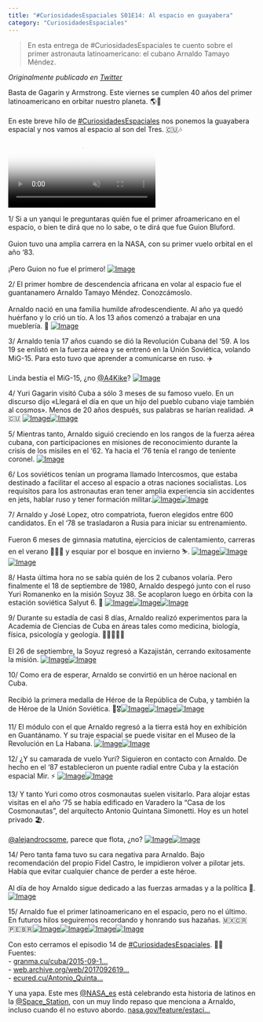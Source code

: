 ```yaml
---
title: "#CuriosidadesEspaciales S01E14: Al espacio en guayabera"
category: "CuriosidadesEspaciales"
---
```

> En esta entrega de #CuriosidadesEspaciales te cuento sobre el primer astronauta latinoamericano: el cubano Arnaldo Tamayo Méndez.

*Originalmente publicado en [Twitter](https://twitter.com/guidodecaso/status/1305973164627898368)*

<div class="card-tweets" dir="auto">
    <p>Basta de Gagarin y Armstrong. Este viernes se cumplen 40 años del primer latinoamericano en orbitar nuestro planeta. 🌎💫<br />
<br />
En este breve hilo de <a class="entity-hashtag" href="/hashtag/CuriosidadesEspaciales">#CuriosidadesEspaciales</a> nos ponemos la guayabera espacial y nos vamos al espacio al son del Tres. 🇨🇺🎶 <span class="entity-video-gif"><video autoplay muted loop controls poster="https://pbs.twimg.com/tweet_video_thumb/Eh-dHi6WsAAoHXV.jpg"><source src="https://video.twimg.com/tweet_video/Eh-dHi6WsAAoHXV.mp4" type="video/mp4"><img alt="Video Poster" src="https://pbs.twimg.com/tweet_video_thumb/Eh-dHi6WsAAoHXV.jpg"></video></span></p>
    <p><span class="nop nop-start">1/ </span> Si a un yanqui le preguntaras quién fue el primer afroamericano en el espacio, o bien te dirá que no lo sabe, o te dirá que fue Guion Bluford. <br />
<br />
Guion tuvo una amplia carrera en la NASA, con su primer vuelo orbital en el año ‘83.<br />
<br />
¡Pero Guion no fue el primero! <span class="entity-image"><a href="https://pbs.twimg.com/media/Eh-dJkoXsAAshIF.jpg" target="_blank"><img alt="Image" src="https://pbs.twimg.com/media/Eh-dJkoXsAAshIF.jpg" data-src="https://pbs.twimg.com/media/Eh-dJkoXsAAshIF.jpg"></a></span></p>
    <p><span class="nop nop-start">2/ </span> El primer hombre de descendencia africana en volar al espacio fue el guantanamero Arnaldo Tamayo Méndez. Conozcámoslo.<br />
<br />
Arnaldo nació en una familia humilde afrodescendiente. Al año ya quedó huérfano y lo crió un tío. A los 13 años comenzó a trabajar en una mueblería. 🔨 <span class="entity-image"><a href="https://pbs.twimg.com/media/Eh-dOoMWsAgIDGo.png" target="_blank"><img alt="Image" src="https://pbs.twimg.com/media/Eh-dOoMWsAgIDGo.png" data-src="https://pbs.twimg.com/media/Eh-dOoMWsAgIDGo.png"></a></span></p>
    <p><span class="nop nop-start">3/ </span> Arnaldo tenía 17 años cuando se dió la Revolución Cubana del ‘59. A los 19 se enlistó en la fuerza aérea y se entrenó en la Unión Soviética, volando MiG-15. Para esto tuvo que aprender a comunicarse en ruso. ✈️<br />
<br />
Linda bestia el MiG-15, ¿no <a class="entity-mention" href="https://twitter.com/A4Kike">@A4Kike</a>? <span class="entity-image"><a href="https://pbs.twimg.com/media/Eh-dPhKWsAodn9I.jpg" target="_blank"><img alt="Image" src="https://pbs.twimg.com/media/Eh-dPhKWsAodn9I.jpg" data-src="https://pbs.twimg.com/media/Eh-dPhKWsAodn9I.jpg"></a></span></p>
    <p><span class="nop nop-start">4/ </span> Yuri Gagarin visitó Cuba a sólo 3 meses de su famoso vuelo. En un discurso dijo «Llegará el día en que un hijo del pueblo cubano viaje también al cosmos». Menos de 20 años después, sus palabras se harían realidad. ☭🇨🇺 <span class="row justify-content-center entity-multiple-2"><span class="col-md-6"><span class="entity-image"><a href="https://pbs.twimg.com/media/Eh-dT_NXsAc8N7c.png" target="_blank"><img alt="Image" src="https://pbs.twimg.com/media/Eh-dT_NXsAc8N7c.png" data-src="https://pbs.twimg.com/media/Eh-dT_NXsAc8N7c.png"></a></span></span><span class="col-md-6"><span class="entity-image"><a href="https://pbs.twimg.com/media/Eh-dXOtXsAUGguJ.png" target="_blank"><img alt="Image" src="https://pbs.twimg.com/media/Eh-dXOtXsAUGguJ.png" data-src="https://pbs.twimg.com/media/Eh-dXOtXsAUGguJ.png"></a></span></span></span></p>
    <p><span class="nop nop-start">5/ </span> Mientras tanto, Arnaldo siguió creciendo en los rangos de la fuerza aérea cubana, con participaciones en misiones de reconocimiento durante la crisis de los misiles en el ‘62. Ya hacia el ‘76 tenía el rango de teniente coronel. <span class="entity-image"><a href="https://pbs.twimg.com/media/Eh-dZloXgAc-LGN.jpg" target="_blank"><img alt="Image" src="https://pbs.twimg.com/media/Eh-dZloXgAc-LGN.jpg" data-src="https://pbs.twimg.com/media/Eh-dZloXgAc-LGN.jpg"></a></span></p>
    <p><span class="nop nop-start">6/ </span> Los soviéticos tenían un programa llamado Intercosmos, que estaba destinado a facilitar el acceso al espacio a otras naciones socialistas. Los requisitos para los astronautas eran tener amplia experiencia sin accidentes en jets, hablar ruso y tener formación militar.<span class="row justify-content-center entity-multiple-2"><span class="col-md-6"><span class="entity-image"><a href="https://pbs.twimg.com/media/Eh-dcjRWkAMZBWr.png" target="_blank"><img alt="Image" src="https://pbs.twimg.com/media/Eh-dcjRWkAMZBWr.png" data-src="https://pbs.twimg.com/media/Eh-dcjRWkAMZBWr.png"></a></span></span><span class="col-md-6"><span class="entity-image"><a href="https://pbs.twimg.com/media/Eh-ddTEWsAAa5GW.jpg" target="_blank"><img alt="Image" src="https://pbs.twimg.com/media/Eh-ddTEWsAAa5GW.png" data-src="https://pbs.twimg.com/media/Eh-ddTEWsAAa5GW.jpg"></a></span></span></span></p>
    <p><span class="nop nop-start">7/ </span> Arnaldo y José Lopez, otro compatriota, fueron elegidos entre 600 candidatos. En el ‘78 se trasladaron a Rusia para iniciar su entrenamiento.<br />
<br />
Fueron 6 meses de gimnasia matutina, ejercicios de calentamiento, carreras en el verano 🏃🏽‍♂️ y esquiar por el bosque en invierno ⛷. <span class="row justify-content-center entity-multiple-3"><span class="col-md-6"><span class="entity-image"><a href="https://pbs.twimg.com/media/Eh-dgJSWAAEi_GX.jpg" target="_blank"><img alt="Image" src="https://pbs.twimg.com/media/Eh-dgJSWAAEi_GX.jpg" data-src="https://pbs.twimg.com/media/Eh-dgJSWAAEi_GX.jpg"></a></span></span><span class="col-md-6"><span class="entity-image"><a href="https://pbs.twimg.com/media/Eh-di1wXsAEDOL2.png" target="_blank"><img alt="Image" src="https://pbs.twimg.com/media/Eh-di1wXsAEDOL2.png" data-src="https://pbs.twimg.com/media/Eh-di1wXsAEDOL2.png"></a></span></span><span class="col-md-6"><span class="entity-image"><a href="https://pbs.twimg.com/media/Eh-dlW1XcAM-B9W.jpg" target="_blank"><img alt="Image" src="https://pbs.twimg.com/media/Eh-dlW1XcAM-B9W.jpg" data-src="https://pbs.twimg.com/media/Eh-dlW1XcAM-B9W.jpg"></a></span></span></span></p>
    <p><span class="nop nop-start">8/ </span> Hasta última hora no se sabía quién de los 2 cubanos volaría. Pero finalmente el 18 de septiembre de 1980, Arnaldo despegó junto con el ruso Yuri Romanenko en la misión Soyuz 38. Se acoplaron luego en órbita con la estación soviética Salyut 6. 🚀 <span class="row justify-content-center entity-multiple-3"><span class="col-md-6"><span class="entity-image"><a href="https://pbs.twimg.com/media/Eh-doJwXkAIh5t_.png" target="_blank"><img alt="Image" src="https://pbs.twimg.com/media/Eh-doJwXkAIh5t_.png" data-src="https://pbs.twimg.com/media/Eh-doJwXkAIh5t_.png"></a></span></span><span class="col-md-6"><span class="entity-image"><a href="https://pbs.twimg.com/media/Eh-dsE_WoAAqcvE.png" target="_blank"><img alt="Image" src="https://pbs.twimg.com/media/Eh-dsE_WoAAqcvE.png" data-src="https://pbs.twimg.com/media/Eh-dsE_WoAAqcvE.png"></a></span></span><span class="col-md-6"><span class="entity-image"><a href="https://pbs.twimg.com/media/Eh-dyZbXcAEiLWE.png" target="_blank"><img alt="Image" src="https://pbs.twimg.com/media/Eh-dyZbXcAEiLWE.png" data-src="https://pbs.twimg.com/media/Eh-dyZbXcAEiLWE.png"></a></span></span></span></p>
    <p><span class="nop nop-start">9/ </span> Durante su estadía de casi 8 días, Arnaldo realizó experimentos para la Academia de Ciencias de Cuba en áreas tales como medicina, biología, física, psicología y geología. 🔬👨🏽‍🔬🧪 <br />
<br />
El 26 de septiembre, la Soyuz regresó a Kazajistán, cerrando exitosamente la misión. <span class="row justify-content-center entity-multiple-2"><span class="col-md-6"><span class="entity-image"><a href="https://pbs.twimg.com/media/Eh-d1gqWkAAPiH8.jpg" target="_blank"><img alt="Image" src="https://pbs.twimg.com/media/Eh-d1gqWkAAPiH8.jpg" data-src="https://pbs.twimg.com/media/Eh-d1gqWkAAPiH8.jpg"></a></span></span><span class="col-md-6"><span class="entity-image"><a href="https://pbs.twimg.com/media/Eh-d55TX0AUO3HQ.jpg" target="_blank"><img alt="Image" src="https://pbs.twimg.com/media/Eh-d55TX0AUO3HQ.jpg" data-src="https://pbs.twimg.com/media/Eh-d55TX0AUO3HQ.jpg"></a></span></span></span></p>
    <p><span class="nop nop-start">10/ </span> Como era de esperar, Arnaldo se convirtió en un héroe nacional en Cuba. <br />
<br />
Recibió la primera medalla de Héroe de la República de Cuba, y también la de Héroe de la Unión Soviética. 🏅🎖<span class="row justify-content-center entity-multiple-3"><span class="col-md-6"><span class="entity-image"><a href="https://pbs.twimg.com/media/Eh-d9cpXkAMvFv7.png" target="_blank"><img alt="Image" src="https://pbs.twimg.com/media/Eh-d9cpXkAMvFv7.png" data-src="https://pbs.twimg.com/media/Eh-d9cpXkAMvFv7.png"></a></span></span><span class="col-md-6"><span class="entity-image"><a href="https://pbs.twimg.com/media/Eh-eALwXYAA3ZtF.png" target="_blank"><img alt="Image" src="https://pbs.twimg.com/media/Eh-eALwXYAA3ZtF.png" data-src="https://pbs.twimg.com/media/Eh-eALwXYAA3ZtF.png"></a></span></span><span class="col-md-6"><span class="entity-image"><a href="https://pbs.twimg.com/media/Eh-eBgXWAAk89eL.png" target="_blank"><img alt="Image" src="https://pbs.twimg.com/media/Eh-eBgXWAAk89eL.png" data-src="https://pbs.twimg.com/media/Eh-eBgXWAAk89eL.png"></a></span></span></span></p>
    <p><span class="nop nop-start">11/ </span> El módulo con el que Arnaldo regresó a la tierra está hoy en exhibición en Guantánamo. Y su traje espacial se puede visitar en el Museo de la Revolución en La Habana. <span class="row justify-content-center entity-multiple-2"><span class="col-md-6"><span class="entity-image"><a href="https://pbs.twimg.com/media/Eh-eEkRX0AcCQP2.jpg" target="_blank"><img alt="Image" src="https://pbs.twimg.com/media/Eh-eEkRX0AcCQP2.jpg" data-src="https://pbs.twimg.com/media/Eh-eEkRX0AcCQP2.jpg"></a></span></span><span class="col-md-6"><span class="entity-image"><a href="https://pbs.twimg.com/media/Eh-eFT8XsAICa28.png" target="_blank"><img alt="Image" src="https://pbs.twimg.com/media/Eh-eFT8XsAICa28.png" data-src="https://pbs.twimg.com/media/Eh-eFT8XsAICa28.png"></a></span></span></span></p>
    <p><span class="nop nop-start">12/ </span> ¿Y su camarada de vuelo Yuri? Siguieron en contacto con Arnaldo. De hecho en el ‘87 establecieron un puente radial entre Cuba y la estación espacial Mir. ⚡️ <span class="row justify-content-center entity-multiple-2"><span class="col-md-6"><span class="entity-image"><a href="https://pbs.twimg.com/media/Eh-eLg9XsAID73G.png" target="_blank"><img alt="Image" src="https://pbs.twimg.com/media/Eh-eLg9XsAID73G.png" data-src="https://pbs.twimg.com/media/Eh-eLg9XsAID73G.png"></a></span></span><span class="col-md-6"><span class="entity-image"><a href="https://pbs.twimg.com/media/Eh-eQMVXsAQZyS9.jpg" target="_blank"><img alt="Image" src="https://pbs.twimg.com/media/Eh-eQMVXsAQZyS9.jpg" data-src="https://pbs.twimg.com/media/Eh-eQMVXsAQZyS9.jpg"></a></span></span></span></p>
    <p><span class="nop nop-start">13/ </span> Y tanto Yuri como otros cosmonautas suelen visitarlo. Para alojar estas visitas en el año ‘75 se había edificado en Varadero la “Casa de los Cosmonautas”, del arquitecto Antonio Quintana Simonetti. Hoy es un hotel privado 🏖.<br />
<br />
<a class="entity-mention" href="https://twitter.com/alejandrocsome">@alejandrocsome</a>, parece que flota, ¿no? <span class="row justify-content-center entity-multiple-2"><span class="col-md-6"><span class="entity-image"><a href="https://pbs.twimg.com/media/Eh-eTitWAAEfXDb.png" target="_blank"><img alt="Image" src="https://pbs.twimg.com/media/Eh-eTitWAAEfXDb.png" data-src="https://pbs.twimg.com/media/Eh-eTitWAAEfXDb.png"></a></span></span><span class="col-md-6"><span class="entity-image"><a href="https://pbs.twimg.com/media/Eh-eVKqXYAANxJ3.jpg" target="_blank"><img alt="Image" src="https://pbs.twimg.com/media/Eh-eVKqXYAANxJ3.jpg" data-src="https://pbs.twimg.com/media/Eh-eVKqXYAANxJ3.jpg"></a></span></span></span></p>
    <p><span class="nop nop-start">14/ </span> Pero tanta fama tuvo su cara negativa para Arnaldo. Bajo recomendación del propio Fidel Castro, le impidieron volver a pilotar jets. Había que evitar cualquier chance de perder a este héroe.<br />
<br />
Al día de hoy Arnaldo sigue dedicado a las fuerzas armadas y a la política 💪. <span class="entity-image"><a href="https://pbs.twimg.com/media/Eh-eXckWkAA1BDU.png" target="_blank"><img alt="Image" src="https://pbs.twimg.com/media/Eh-eXckWkAA1BDU.png" data-src="https://pbs.twimg.com/media/Eh-eXckWkAA1BDU.png"></a></span></p>
    <p><span class="nop nop-start">15/ </span> Arnaldo fue el primer latinoamericano en el espacio, pero no el último. En futuros hilos seguiremos recordando y honrando sus hazañas. 🇲🇽🇨🇷🇵🇪🇧🇷<span class="row justify-content-center entity-multiple-4"><span class="col-md-6"><span class="entity-image"><a href="https://pbs.twimg.com/media/Eh-ebLbWsAEme5Z.png" target="_blank"><img alt="Image" src="https://pbs.twimg.com/media/Eh-ebLbWsAEme5Z.png" data-src="https://pbs.twimg.com/media/Eh-ebLbWsAEme5Z.png"></a></span></span><span class="col-md-6"><span class="entity-image"><a href="https://pbs.twimg.com/media/Eh-eby4WoAI4TB2.jpg" target="_blank"><img alt="Image" src="https://pbs.twimg.com/media/Eh-eby4WoAI4TB2.jpg" data-src="https://pbs.twimg.com/media/Eh-eby4WoAI4TB2.jpg"></a></span></span><span class="col-md-6"><span class="entity-image"><a href="https://pbs.twimg.com/media/Eh-edFKX0AAWYns.jpg" target="_blank"><img alt="Image" src="https://pbs.twimg.com/media/Eh-edFKX0AAWYns.jpg" data-src="https://pbs.twimg.com/media/Eh-edFKX0AAWYns.jpg"></a></span></span><span class="col-md-6"><span class="entity-image"><a href="https://pbs.twimg.com/media/Eh-eeeIXgAELD7E.png" target="_blank"><img alt="Image" src="https://pbs.twimg.com/media/Eh-eeeIXgAELD7E.jpg" data-src="https://pbs.twimg.com/media/Eh-eeeIXgAELD7E.png"></a></span></span></span></p>
    <p>Con esto cerramos el episodio 14 de <a class="entity-hashtag" href="/hashtag/CuriosidadesEspaciales">#CuriosidadesEspaciales</a>. 👨‍🚀<br />
Fuentes:<br />
- <a class="entity-url" data-preview="true" href="http://www.granma.cu/cuba/2015-09-17/yo-vengo-de-alla-abajo">granma.cu/cuba/2015-09-1…</a><br />
- <a class="entity-url" data-preview="true" href="https://web.archive.org/web/20170926190746/https://mundo.sputniknews.com/spanish_ruvr_ru/2011/03/02/46837055.html">web.archive.org/web/2017092619…</a><br />
- <a class="entity-url" data-preview="true" href="https://www.ecured.cu/Antonio_Quintana_Simonetti">ecured.cu/Antonio_Quinta…</a></p>
    <p>Y una yapa. Este mes <a class="entity-mention" href="https://twitter.com/NASA_es">@NASA_es</a> está celebrando esta historia de latinos en la <a class="entity-mention" href="https://twitter.com/Space_Station">@Space_Station</a>, con un muy lindo repaso que menciona a Arnaldo, incluso cuando él no estuvo abordo. <a class="entity-url" data-preview="true" href="https://www.nasa.gov/feature/estaci-n-espacial-20-mes-del-patrimonio-hispano">nasa.gov/feature/estaci…</a></p>
</div>

